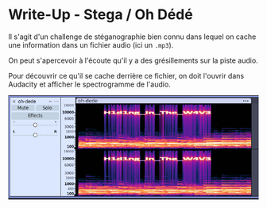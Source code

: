 # Write-Up - Stega / Oh Dédé

Il s'agit d'un challenge de stéganographie bien connu dans lequel on cache une information dans un fichier audio (ici un `.mp3`).

On peut s'apercevoir à l'écoute qu'il y a des grésillements sur la piste audio.

Pour découvrir ce qu'il se cache derrière ce fichier, on doit l'ouvrir dans Audacity et afficher le spectrogramme de l'audio.

![audacity](assets/audacity.png)
